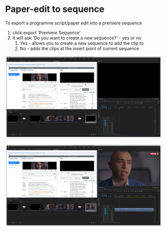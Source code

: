 # Paper-edit to sequence

To export a programme script/paper edit into a premiere sequence

1. click export 'Premiere Sequence' 
2. It will ask 'Do you want to create a new sequence?'  - yes or no 
   1. Yes - allows you to create a new sequence to add the clip to
   2. No - adds the clips at the insert point of current sequence 

![Click export - Premiere Sequence](../.gitbook/assets/dpe-export-1.png)

![Creates a sequence with the clips from the programme script](../.gitbook/assets/dpe-export-2.png)

